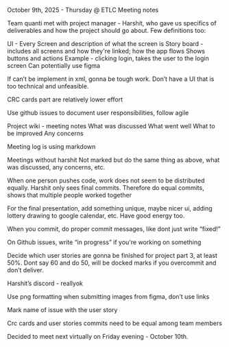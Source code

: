 October 9th, 2025 - Thursday @ ETLC
Meeting notes

Team quanti met with project manager - Harshit, who gave us specifics of deliverables and how the project should go about. Few definitions too:

UI - Every Screen and description of what the screen is
Story board - includes all screens and how they're linked; how the app flows
Shows buttons and actions
Example - clicking login, takes the user to the login screen
Can potentially use figma

If can’t be implement in xml, gonna be tough work. Don’t have a UI that is too technical and unfeasible.

CRC cards part are relatively lower effort

Use github issues to document user responsibilities, follow agile

Project wiki - meeting notes
What was discussed
What went well
What to be improved
Any concerns

Meeting log is using markdown

Meetings without harshit
Not marked but do the same thing as above, what was discussed, any concerns, etc.

When one person pushes code, work does not seem to be distributed equally. Harshit only sees final commits. Therefore do equal commits, shows that multiple people worked together

For the final presentation, add something unique, maybe nicer ui, adding lottery drawing to google calendar, etc. Have good energy too.

When you commit, do proper commit messages, like dont just write “fixed!”

On Github issues, write “in progress” if you're working on something

Decide which user stories are gonna be finished for project part 3, at least 50%. Dont say 60 and do 50, will be docked marks if you overcommit and don’t deliver.

Harshit’s discord - reallyok

Use png formatting when submitting images from figma, don’t use links

Mark name of issue with the user story

Crc cards and user stories commits need to be equal among team members


Decided to meet next virtually on Friday evening - October 10th.
